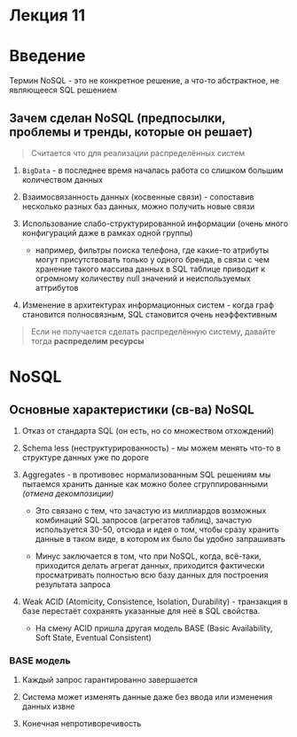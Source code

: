 # Лекция 11

# Введение

Термин NoSQL - это не конкретное решение, а что-то абстрактное, не являющееся SQL решением

## Зачем сделан NoSQL (предпосылки, проблемы и тренды, которые он решает)

> Считается что для реализации распределённых систем

1. `BigData` - в последнее время началась работа со слишком большим количеством данных

2. Взаимосвязанность данных (косвенные связи) - сопоставив несколько разных баз данных, можно получить новые связи

3. Использование слабо-структурированной информации (очень много конфигураций даже в рамках одной группы)

    - например, фильтры поиска телефона, где какие-то атрибуты могут присутствовать только у одного бренда, в связи с чем хранение такого массива данных в SQL таблице приводит к огромному количеству null значений и неиспользуемых аттрибутов

4. Изменение в архитектурах информационных систем - когда граф становится полносвязным, SQL становится очень неэффективным

> Если не получается сделать распределённую систему, давайте тогда **распределим ресурсы**

# NoSQL

## Основные характеристики (св-ва) NoSQL

1. Отказ от стандарта SQL (он есть, но со множеством отхождений)

2. Schema less (неструктурированность) - мы можем менять что-то в структуре данных уже по дороге

3. Aggregates - в противовес нормализованным SQL решениям мы пытаемся хранить данные как можно более сгруппированными _(отмена декомпозиции)_
    - Это связано с тем, что зачастую из миллиардов возможных комбинаций SQL запросов (агрегатов таблиц), зачастую используется 30-50, отсюда и идея о том, чтобы сразу хранить данные в таком виде, в котором их было бы удобно запрашивать

    - Минус заключается в том, что при NoSQL, когда, всё-таки, приходится делать агрегат данных, приходится фактически просматривать полностью всю базу данных для построения результата запроса

4. Weak ACID (Atomicity, Consistence, Isolation, Durability) - транзакция в базе перестаёт сохранять указанные для неё в SQL свойства.
    - На смену ACID пришла другая модель BASE (Basic Availability, Soft State, Eventual Consistent)

### BASE модель

1. Каждый запрос гарантированно завершается

2. Система может изменять данные даже без ввода или изменения данных извне

3. Конечная непротиворечивость